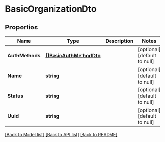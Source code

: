 # BasicOrganizationDto

## Properties
| Name            | Type                                              | Description | Notes                        |
| --------------- | ------------------------------------------------- | ----------- | ---------------------------- |
| **AuthMethods** | [**[]BasicAuthMethodDto**](BasicAuthMethodDto.md) |             | [optional] [default to null] |
| **Name**        | **string**                                        |             | [optional] [default to null] |
| **Status**      | **string**                                        |             | [optional] [default to null] |
| **Uuid**        | **string**                                        |             | [optional] [default to null] |

[[Back to Model list]](../README.md#documentation-for-models) [[Back to API list]](../README.md#documentation-for-api-endpoints) [[Back to README]](../README.md)
